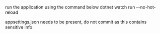 run the application using the command below
dotnet watch run --no-hot-reload

appsettings.json needs to be present, do not commit as this contains sensitive info
